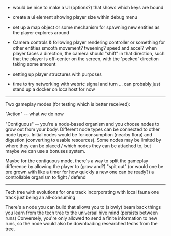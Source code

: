 - would be nice to make a UI (options?) that shows which keys are bound

- create a ui element showing player size
    within debug menu

- set up a map object or some mechanism for spawning new entities as the player explores around

- Camera controls & following player
    rendering controller or something for other entities
    smooth movement? tweening? speed and accel?
    when player faces a direction, the camera should "shift" in that direction, such that the player is off-center on the screen, with the 'peeked' direction taking some amount

- setting up player structures with purposes

- time to try networking with webrtc signal and turn ... can probably just stand up a docker on localhost for now

---

Two gameplay modes (for testing which is better received):

"Action" -- what we do now

"Contiguous" -- you're a node-based organism and you choose nodes to grow out from your body. Different node types can be connected to other node types. 
Initial nodes would be for consumption (nearby flora) and digestion (converting to usable resources).
Some nodes may be limited by where they can be placed / which nodes they can be attached to, but maybe we can use a bonuses system.

Maybe for the contiguous mode, there's a way to split the gameplay difference by allowing the player to (grow and?) "spit out" (or would one be pre grown with like a timer for how quickly a new one can be ready?) a controllable organism to fight / defend 

---

Tech tree with evolutions for one track incorporating with local fauna
one track just being an all-consuming

There's a node you can build that allows you to (slowly) beam back things you learn from the tech tree to the universal hive mind (persists between runs)
Conversely, you're only allowed to send a finite information to new runs, so the node would also be downloading researched techs from the tree.